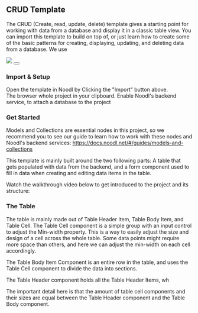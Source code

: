 ## CRUD Template

The CRUD (Create, read, update, delete) template gives a starting point for working with data from a database and display it in a classic table view. You can import this template to build on top of, or just learn how to create some of the basic patterns for creating, displaying, updating, and deleting data from a database. We use 

<div class="ndl-images">
    <img src="templates/crud_template/images/crud_interface.png" class=".ndl-image.large ">
    <button class="ndl-import-button" onClick='importIntoNoodl("templates/crud_template/crud_template.zip", {name: "CRUD Template", cf:"templates/crud_template/my-formation-file.json"})'></button>
</div>

### Import & Setup
Open the template in Noodl by Clicking the "Import" button above.  
The browser whole project in your clipboard.
Enable Noodl's backend service, to attach a database to the project

### Get Started 
Models and Collections are essential nodes in this project, so we recommend you to see our guide to learn how to work with these nodes and Noodl's backend services: 
https://docs.noodl.net/#/guides/models-and-collections

This template is mainly built around the two following parts: A table that gets populated with data from the backend, and a form component used to fill in data when creating and editing data items in the table. 

Watch the walkthrough video below to get introduced to the project and its structure:


### The Table
The table is mainly made out of Table Header Item, Table Body Item, and Table Cell. The Table Cell component is a simple group with an input control to adjust the Min-width property. This is a way to easily adjust the size and design of a cell across the whole table. Some data points might require more space than others, and here we can adjust the min-width on each cell accordingly.

The Table Body Item Component is an entire row in the table, and uses the Table Cell component to divide the data into sections. 


The Table Header component holds all the Table Header Items, wh

The important detail here is that the amount of table cell components and their sizes are equal between the Table Header component and the Table Body component. 
